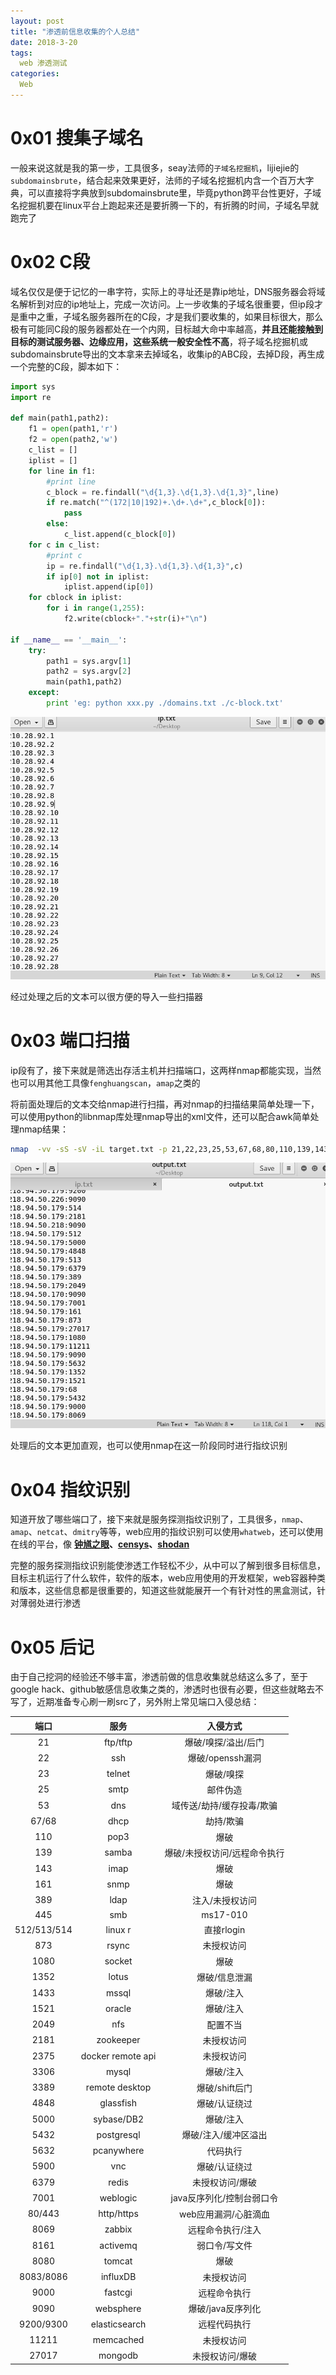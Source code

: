 ```yaml
---
layout: post
title: "渗透前信息收集的个人总结"
date: 2018-3-20
tags:
  web 渗透测试
categories:
  Web
---
```

# 0x01 搜集子域名

一般来说这就是我的第一步，工具很多，seay法师的``子域名挖掘机``，lijiejie的``subdomainsbrute``，结合起来效果更好，法师的子域名挖掘机内含一个百万大字典，可以直接将字典放到subdomainsbrute里，毕竟python跨平台性更好，子域名挖掘机要在linux平台上跑起来还是要折腾一下的，有折腾的时间，子域名早就跑完了

# 0x02 C段

域名仅仅是便于记忆的一串字符，实际上的寻址还是靠ip地址，DNS服务器会将域名解析到对应的ip地址上，完成一次访问。上一步收集的子域名很重要，但ip段才是重中之重，子域名服务器所在的C段，才是我们要收集的，如果目标很大，那么极有可能同C段的服务器都处在一个内网，目标越大命中率越高，**并且还能接触到目标的测试服务器、边缘应用，这些系统一般安全性不高**，将子域名挖掘机或subdomainsbrute导出的文本拿来去掉域名，收集ip的ABC段，去掉D段，再生成一个完整的C段，脚本如下：

```python
import sys
import re

def main(path1,path2):
    f1 = open(path1,'r')
    f2 = open(path2,'w')
    c_list = []
    iplist = []
    for line in f1:
        #print line
        c_block = re.findall("\d{1,3}.\d{1,3}.\d{1,3}",line)
        if re.match("^(172|10|192)+.\d+.\d+",c_block[0]):
            pass
        else:
            c_list.append(c_block[0])
    for c in c_list:
        #print c
        ip = re.findall("\d{1,3}.\d{1,3}.\d{1,3}",c)
        if ip[0] not in iplist:
            iplist.append(ip[0])
    for cblock in iplist:
        for i in range(1,255):
            f2.write(cblock+"."+str(i)+"\n")

if __name__ == '__main__':
    try:
        path1 = sys.argv[1]
        path2 = sys.argv[2]
        main(path1,path2)
    except:
        print 'eg: python xxx.py ./domains.txt ./c-block.txt'

```

![](https://github.com/c1h3ng/c1h3ng.github.io/blob/master/assets/images/cblock.png?raw=true)

经过处理之后的文本可以很方便的导入一些扫描器

# 0x03 端口扫描

ip段有了，接下来就是筛选出存活主机并扫描端口，这两样nmap都能实现，当然也可以用其他工具像``fenghuangscan``，``amap``之类的

将前面处理后的文本交给nmap进行扫描，再对nmap的扫描结果简单处理一下，可以使用python的libnmap库处理nmap导出的xml文件，还可以配合awk简单处理nmap结果：

```bash
nmap  -vv -sS -sV -iL target.txt -p 21,22,23,25,53,67,68,80,110,139,143,161,389,443,445,512,513,514,873,1080,1352,1433,1521,2049,2181,3306,3389,4848,5000,5432,5632,5900,6379,7001,8080,8069,9090,9000,9200,9300,11211,27017 > nmap.txt && awk /Discovered/{'print $6":"$4'} ./nmap.txt | awk -F"/" {'print $1'} > output.txt
```

![](https://github.com/c1h3ng/c1h3ng.github.io/blob/master/assets/images/ip:port.png?raw=true)

处理后的文本更加直观，也可以使用nmap在这一阶段同时进行指纹识别

# 0x04 指纹识别

知道开放了哪些端口了，接下来就是服务探测指纹识别了，工具很多，``nmap``、``amap``、``netcat``、``dmitry``等等，web应用的指纹识别可以使用``whatweb``，还可以使用在线的平台，像 **[钟馗之眼](https://www.zoomeye.org)、[censys](https://censys.io)、[shodan](https://www.shodan.io)**

完整的服务探测指纹识别能使渗透工作轻松不少，从中可以了解到很多目标信息，目标主机运行了什么软件，软件的版本，web应用使用的开发框架，web容器种类和版本，这些信息都是很重要的，知道这些就能展开一个有针对性的黑盒测试，针对薄弱处进行渗透

# 0x05 后记

由于自己挖洞的经验还不够丰富，渗透前做的信息收集就总结这么多了，至于google hack、github敏感信息收集之类的，渗透时也很有必要，但这些就略去不写了，近期准备专心刷一刷src了，另外附上常见端口入侵总结：


| 端口 | 服务 | 入侵方式 |
| :---: | :---: |  :---: |
| 21 | ftp/tftp | 爆破/嗅探/溢出/后门 |
| 22 | ssh | 爆破/openssh漏洞 |
| 23 | telnet | 爆破/嗅探 |
| 25 | smtp | 邮件伪造 |
| 53 | dns | 域传送/劫持/缓存投毒/欺骗 |
| 67/68 | dhcp | 劫持/欺骗 |
| 110 | pop3 | 爆破 |
| 139 | samba | 爆破/未授权访问/远程命令执行 |
| 143 | imap | 爆破 |
| 161 | snmp  | 爆破 |
| 389 | ldap | 注入/未授权访问 |
| 445 | smb | ms17-010 |
| 512/513/514 | linux r | 直接rlogin  |
| 873 | rsync | 未授权访问 |
| 1080 | socket | 爆破 |
| 1352 | lotus | 爆破/信息泄漏 |
| 1433 | mssql | 爆破/注入 |
| 1521 | oracle | 爆破/注入 |
| 2049 | nfs | 配置不当 |
| 2181 | zookeeper | 未授权访问 |
| 2375 | docker remote api | 未授权访问 |
| 3306 | mysql | 爆破/注入 |
| 3389 | remote desktop | 爆破/shift后门 |
| 4848 | glassfish | 爆破/认证绕过 |
| 5000 | sybase/DB2 | 爆破/注入 |
| 5432 | postgresql | 爆破/注入/缓冲区溢出 |
| 5632 | pcanywhere | 代码执行 |
| 5900 | vnc | 爆破/认证绕过 |
| 6379 | redis | 未授权访问/爆破 |
| 7001 | weblogic | java反序列化/控制台弱口令 |
| 80/443 | http/https  | web应用漏洞/心脏滴血 |
| 8069 | zabbix | 远程命令执行/注入 |
| 8161 | activemq | 弱口令/写文件 |
| 8080 | tomcat | 爆破 |
| 8083/8086 | influxDB | 未授权访问 |
| 9000 | fastcgi | 远程命令执行 |
| 9090 | websphere | 爆破/java反序列化 |
| 9200/9300 | elasticsearch | 远程代码执行 |
| 11211 | memcached | 未授权访问 |
| 27017 | mongodb | 未授权访问/爆破 |
